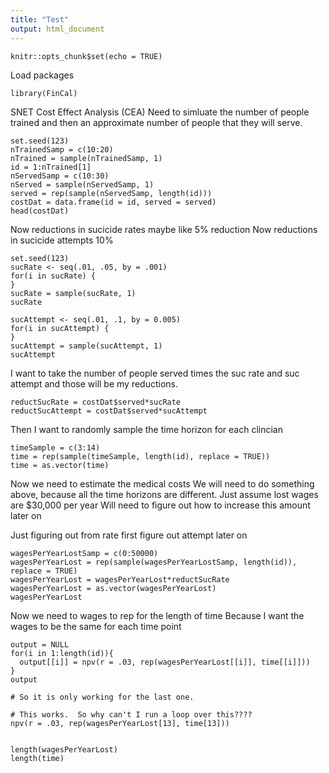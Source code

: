 ```yaml
---
title: "Test"
output: html_document
---
```


```{r setup, include=FALSE}
knitr::opts_chunk$set(echo = TRUE)
```
Load packages
```{r}
library(FinCal)
```
SNET Cost Effect Analysis (CEA)
Need to simluate the number of people trained and then an approximate number of people that they will serve.  
```{r}
set.seed(123)
nTrainedSamp = c(10:20)
nTrained = sample(nTrainedSamp, 1) 
id = 1:nTrained[1]
nServedSamp = c(10:30)
nServed = sample(nServedSamp, 1)
served = rep(sample(nServedSamp, length(id)))
costDat = data.frame(id = id, served = served)
head(costDat)
```
Now reductions in sucicide rates maybe like 5% reduction
Now reductions in sucicide attempts 10%
```{r}
set.seed(123)
sucRate <- seq(.01, .05, by = .001) 
for(i in sucRate) { 
} 
sucRate = sample(sucRate, 1)
sucRate

sucAttempt <- seq(.01, .1, by = 0.005) 
for(i in sucAttempt) { 
} 
sucAttempt = sample(sucAttempt, 1)
sucAttempt
```
I want to take the number of people served times the suc rate and suc attempt and those will be my reductions.
```{r}
reductSucRate = costDat$served*sucRate
reductSucAttempt = costDat$served*sucAttempt
```
Then I want to randomly sample the time horizon for each clincian 
```{r}
timeSample = c(3:14)
time = rep(sample(timeSample, length(id), replace = TRUE))
time = as.vector(time)
```
Now we need to estimate the medical costs 
We will need to do something above, because all the time horizons are different.
Just assume lost wages are $30,000 per year
Will need to figure out how to increase this amount later on

Just figuring out from rate first figure out attempt later on
```{r}
wagesPerYearLostSamp = c(0:50000)
wagesPerYearLost = rep(sample(wagesPerYearLostSamp, length(id)), replace = TRUE)
wagesPerYearLost = wagesPerYearLost*reductSucRate
wagesPerYearLost = as.vector(wagesPerYearLost)
wagesPerYearLost
```
Now we need to wages to rep for the length of time 
Because I want the wages to be the same for each time point
```{r}
output = NULL
for(i in 1:length(id)){
  output[[i]] = npv(r = .03, rep(wagesPerYearLost[[i]], time[[i]]))
}
output

# So it is only working for the last one.

# This works.  So why can't I run a loop over this????
npv(r = .03, rep(wagesPerYearLost[13], time[13]))


length(wagesPerYearLost)
length(time)
```






